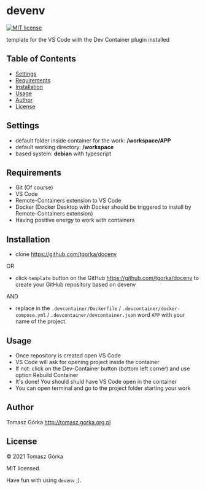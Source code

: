 # devenv

[![MIT license](http://img.shields.io/badge/license-MIT-brightgreen.svg)](http://opensource.org/licenses/MIT) 

template for the VS Code with the Dev Container plugin installed

## Table of Contents

* [Settings](#settings)
* [Requirements](#requirements)
* [Installation](#installation)
* [Usage](#usage)
* [Author](#author)
* [License](#license)

## Settings
- default folder inside container for the work: **/workspace/APP**
- default working directory: **/workspace**
- based system: **debian** with typescript

## Requirements

- Git (Of course)
- VS Code
- Remote-Containers extension to VS Code
- Docker (Docker Desktop with Docker should be triggered to install by Remote-Containers extension)
- Having positive energy to work with containers

## Installation

- clone https://github.com/tgorka/docenv

OR

- click `template` button on the GitHub https://github.com/tgorka/docenv to create your GitHub repository based on devenv

AND

- replace in the `.devcontainer/Dockerfile` / `.devcontainer/docker-compose.yml` / `.devcontainer/devcontainer.json` word `APP` with your name of the project.

## Usage

- Once repository is created open VS Code 
- VS Code will ask for opening project inside the container
- If not: click on the Dev-Container button (bottom left corner) and use option Rebuild Container
- It's done! You should shuld have VS Code open in the container
- You can open terminal and go to the project folder starting your work

## Author
Tomasz Górka <http://tomasz.gorka.org.pl>

## License
&copy; 2021 Tomasz Górka

MIT licensed.

Have fun with using `devenv` ;).
